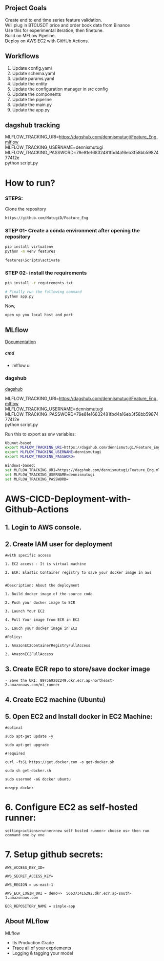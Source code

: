 
## Project Goals
Create end to end time series feature validation.  
Will plug in BTCUSDT price and order book data from Binance  
Use this for experimental iteration, then finetune.  
Build on MFLow Pipeline.  
Deploy on AWS EC2 with GitHUb Actions. 


## Workflows
1. Update config.yaml
2. Update schema.yaml
3. Update params.yaml
4. Update the entity
5. Update the configuration manager in src config
6. Update the components
7. Update the pipeline 
8. Update the main.py
9. Update the app.py

## dagshub tracking
MLFLOW_TRACKING_URI=https://dagshub.com/dennismutugi/Feature_Eng.mlflow \
MLFLOW_TRACKING_USERNAME=dennismutugi \
MLFLOW_TRACKING_PASSWORD=79e81e16832481fbd4a16eb3f58bb5987477412e \
python script.py  

# How to run?
### STEPS:

Clone the repository

```bash
https://github.com/MutugiD/Feature_Eng
```
### STEP 01- Create a conda environment after opening the repository

```bash
pip install virtualenv
python -m venv features  
```

```bash
features\Scripts\activate
```

### STEP 02- install the requirements
```bash
pip install -r requirements.txt
```

```bash
# Finally run the following command
python app.py
```

Now,
```bash
open up you local host and port
```



## MLflow

[Documentation](https://mlflow.org/docs/latest/index.html)


##### cmd
- mlflow ui

### dagshub
[dagshub](https://dagshub.com/)

MLFLOW_TRACKING_URI=https://dagshub.com/dennismutugi/Feature_Eng.mlflow \
MLFLOW_TRACKING_USERNAME=dennismutugi \
MLFLOW_TRACKING_PASSWORD=79e81e16832481fbd4a16eb3f58bb5987477412e \
python script.py

Run this to export as env variables:

```bash
Ubunut-based
export MLFLOW_TRACKING_URI=https://dagshub.com/dennismutugi/Feature_Eng.mlflow
export MLFLOW_TRACKING_USERNAME=dennismutugi
export MLFLOW_TRACKING_PASSWORD=

Windows-based:
set MLFLOW_TRACKING_URI=https://dagshub.com/dennismutugi/Feature_Eng.mlflow
set MLFLOW_TRACKING_USERNAME=dennismutugi
set MLFLOW_TRACKING_PASSWORD=

```



# AWS-CICD-Deployment-with-Github-Actions

## 1. Login to AWS console.

## 2. Create IAM user for deployment

	#with specific access

	1. EC2 access : It is virtual machine

	2. ECR: Elastic Container registry to save your docker image in aws


	#Description: About the deployment

	1. Build docker image of the source code

	2. Push your docker image to ECR

	3. Launch Your EC2 

	4. Pull Your image from ECR in EC2

	5. Lauch your docker image in EC2

	#Policy:

	1. AmazonEC2ContainerRegistryFullAccess

	2. AmazonEC2FullAccess

## 3. Create ECR repo to store/save docker image
    - Save the URI: 897569202249.dkr.ecr.ap-northeast-2.amazonaws.com/ml_runner

	
## 4. Create EC2 machine (Ubuntu) 

## 5. Open EC2 and Install docker in EC2 Machine:
	
	
	#optinal

	sudo apt-get update -y

	sudo apt-get upgrade
	
	#required

	curl -fsSL https://get.docker.com -o get-docker.sh

	sudo sh get-docker.sh

	sudo usermod -aG docker ubuntu

	newgrp docker
	
# 6. Configure EC2 as self-hosted runner:
    setting>actions>runner>new self hosted runner> choose os> then run command one by one


# 7. Setup github secrets:

    AWS_ACCESS_KEY_ID=

    AWS_SECRET_ACCESS_KEY=

    AWS_REGION = us-east-1

    AWS_ECR_LOGIN_URI = demo>>  566373416292.dkr.ecr.ap-south-1.amazonaws.com

    ECR_REPOSITORY_NAME = simple-app




## About MLflow 
MLflow

 - Its Production Grade
 - Trace all of your expriements
 - Logging & tagging your model


